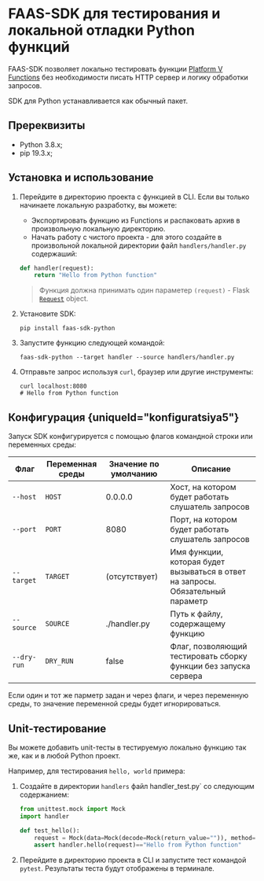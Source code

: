 # FAAS-SDK для тестирования и локальной отладки Python функций

FAAS-SDK позволяет локально тестировать функции [Platform V Functions](https://developers.sber.ru/portal/products/platform-v-functions) без необходимости писать HTTP сервер и логику обработки запросов.

SDK для Python устанавливается как обычный пакет.

## Пререквизиты

* Python 3.8.x;
* pip 19.3.x;

## Установка и использование

1. Перейдите в директорию проекта с функцией в CLI. Если вы только начинаете локальную разработку, вы можете:
   * Экспортировать функцию из Functions и распаковать архив в произвольную локальную директорию.
   * Начать работу с чистого проекта - для этого создайте в произвольной локальной директории файл `handlers/handler.py` содержаший:

    ```python
    def handler(request):
        return "Hello from Python function"
    ```

    > Функция должна принимать один параметер `(request)`  -  Flask [`Request`](http://flask.pocoo.org/docs/1.0/api/#flask.Request) object.

2. Установите SDK:

    ```shell
    pip install faas-sdk-python
    ```

3. Запустите функцию следующей командой:

    ```shell
    faas-sdk-python --target handler --source handlers/handler.py
    ```

4. Отправьте запрос используя `curl`, браузер или другие инструменты:

    ```shell
    curl localhost:8080
    # Hello from Python function
    ```

## Конфигурация {uniqueId="konfiguratsiya5"}

Запуск SDK конфигурируется с помощью флагов командной строки или переменных среды:

| Флаг        | Переменная среды  | Значение по умолчанию | Описание                                                                              |
| ------------| ------------------|-----------------------| --------------------------------------------------------------------------------------|
| `--host`    | `HOST`            | 0.0.0.0               | Хост, на котором будет работать слушатель запросов                                    |
| `--port`    | `PORT`            | 8080                  | Порт, на котором будет работать слушатель запросов                                    |
| `--target`  | `TARGET`          | (отсутствует)         | Имя функции, которая будет вызываться в ответ на запросы. Обязательный параметр       |
| `--source`  | `SOURCE`          | ./handler.py          | Путь к файлу, содержащему функцию                                                     |
| `--dry-run` | `DRY_RUN`         | false                 | Флаг, позволяющий тестировать сборку функции без запуска сервера                      |

Если один и тот же парметр задан и через флаги, и через переменную среды, то значение переменной среды будет игнорироваться.

## Unit-тестирование

Вы можете добавить unit-тесты в тестируемую локально функцию так же, как и в любой Python проект.

Например, для тестирования `hello, world` примера:

1. Создайте в директории `handlers` файл handler_test.py` со следующим содержанием:
    
    ```python
    from unittest.mock import Mock
    import handler

    def test_hello():
        request = Mock(data=Mock(decode=Mock(return_value="")), method="GET")
        assert handler.hello(request)=="Hello from Python function"
    ```

2. Перейдите в директорию проекта в CLI и запустите тест командой `pytest`. Результаты теста будут отображены в терминале.

